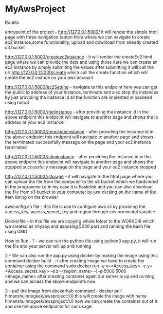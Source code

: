 # MyAwsProject

Routes

entrypoint of the project - http://127.0.0.1:5000/
it will render the simple html page with three navigation button from where we can navigate to create ec2 instance,some functionality, upload and download 
from already created s3 bucket

http://127.0.0.1:5000/createec2instance - 
it will render the createEc2.html page where we can provide the data and using those data we can create an ec2 instance by simply submiting the values
after submitting it will call the url http://127.0.0.1:5000/create which call the create function which will create the ec2 instnce on your aws account

http://127.0.0.1:5000/ec2Setting - 
navigate to this endpoint here you can get the public ip address of your instance, terminate and also stop the instances by just providing the instance id
all the function are implented in backend using boto3

http://127.0.0.1:5000//getinstance - 
after providing the instance id in the above endpoint this endpoint will navigate to another page and shows the ip address of your ec2 instance

http://127.0.0.1:5000//terminateinstance - 
after providing the instance id in the above endpoint this endpoint will navigate to another page and shows the terminated successfully message on the page
and your ec2 instance terminated 

http://127.0.0.1:5000//stopinstance - 
after providing the instance id in the above endpoint this endpoint will navigate to another page and shows the stopped successfully message on the page
and your ec2 instance stopped

http://127.0.0.1:5000//storage - 
it will navigate to the html page where you can upload the file from the computer to the s3 bucket which we hardcoded in the programme i.e in my case it 
is flaskdisk and you can also download the file from s3 bucket to your computer by just clicking on the name of the item listing on the browser

awsconfig.sh file -
this file is use to configure aws cli by providing the access_key, access_secret_key and region through enviornmental variable

Dockerfile - 
In this file we are copying whole folder to the WORKDIR which we created as /myapp and exposing 5000 port and running the bash file using CMD

How to Run - 
1 - we can run the python file using python3 app.py, it will run the file and your server will up and running

2 - We can also run the app.py using docker by making the image using this command
  docker build . -t <name>
  after creating image we have to create the container using the command
  sudo docker run -e x=<Access_key> -e y=<Access_secret_key> -e z=<region_name> -i -p 5000:5000  <image_name>
  after creating container again our server is up and running and we can access the above endpoints now

3 - pull the image from dockerhub
  command - docker pull himanshuinnogeek/awsproject:1.0
  this will create the image with name himanshuinnogeek/awsproject:1.0
  now we can create the container out of it and use the above endpoints for our usage.
 
